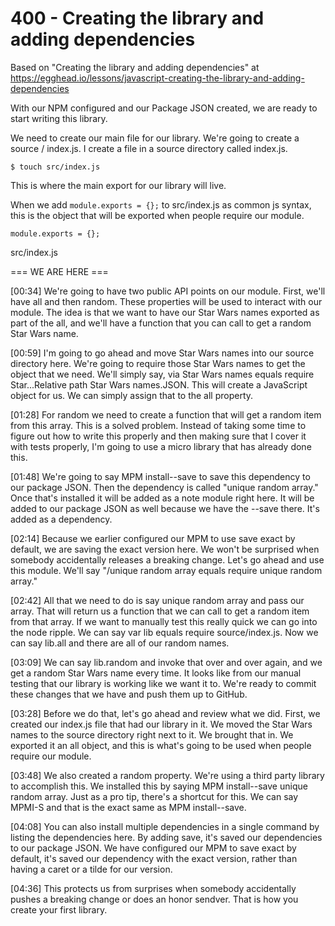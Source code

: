 # 400 - Creating the library and adding dependencies

Based on "Creating the library and adding dependencies" at https://egghead.io/lessons/javascript-creating-the-library-and-adding-dependencies

With our NPM configured and our Package JSON created, we are ready to start writing this library.


We need to create our main file for our library. We're going to create a source / index.js. I create a file in a source directory called index.js. 

```
$ touch src/index.js
```

This is where the main export for our library will live. 

When we add ```module.exports = {};``` to src/index.js as common js syntax, this is the object that will be exported when people require our module.

```
module.exports = {};
```
src/index.js

=== WE ARE HERE ===

[00:34] We're going to have two public API points on our module. First, we'll have all and then random. These properties will be used to interact with our module. The idea is that we want to have our Star Wars names exported as part of the all, and we'll have a function that you can call to get a random Star Wars name.

[00:59] I'm going to go ahead and move Star Wars names into our source directory here. We're going to require those Star Wars names to get the object that we need. We'll simply say, via Star Wars names equals require Star...Relative path Star Wars names.JSON. This will create a JavaScript object for us. We can simply assign that to the all property.

[01:28] For random we need to create a function that will get a random item from this array. This is a solved problem. Instead of taking some time to figure out how to write this properly and then making sure that I cover it with tests properly, I'm going to use a micro library that has already done this.

[01:48] We're going to say MPM install--save to save this dependency to our package JSON. Then the dependency is called "unique random array." Once that's installed it will be added as a note module right here. It will be added to our package JSON as well because we have the --save there. It's added as a dependency.

[02:14] Because we earlier configured our MPM to use save exact by default, we are saving the exact version here. We won't be surprised when somebody accidentally releases a breaking change. Let's go ahead and use this module. We'll say "/unique random array equals require unique random array."

[02:42] All that we need to do is say unique random array and pass our array. That will return us a function that we can call to get a random item from that array. If we want to manually test this really quick we can go into the node ripple. We can say var lib equals require source/index.js. Now we can say lib.all and there are all of our random names.

[03:09] We can say lib.random and invoke that over and over again, and we get a random Star Wars name every time. It looks like from our manual testing that our library is working like we want it to. We're ready to commit these changes that we have and push them up to GitHub.

[03:28] Before we do that, let's go ahead and review what we did. First, we created our index.js file that had our library in it. We moved the Star Wars names to the source directory right next to it. We brought that in. We exported it an all object, and this is what's going to be used when people require our module.

[03:48] We also created a random property. We're using a third party library to accomplish this. We installed this by saying MPM install--save unique random array. Just as a pro tip, there's a shortcut for this. We can say MPMI-S and that is the exact same as MPM install--save.

[04:08] You can also install multiple dependencies in a single command by listing the dependencies here. By adding save, it's saved our dependencies to our package JSON. We have configured our MPM to save exact by default, it's saved our dependency with the exact version, rather than having a caret or a tilde for our version.

[04:36] This protects us from surprises when somebody accidentally pushes a breaking change or does an honor sendver. That is how you create your first library.